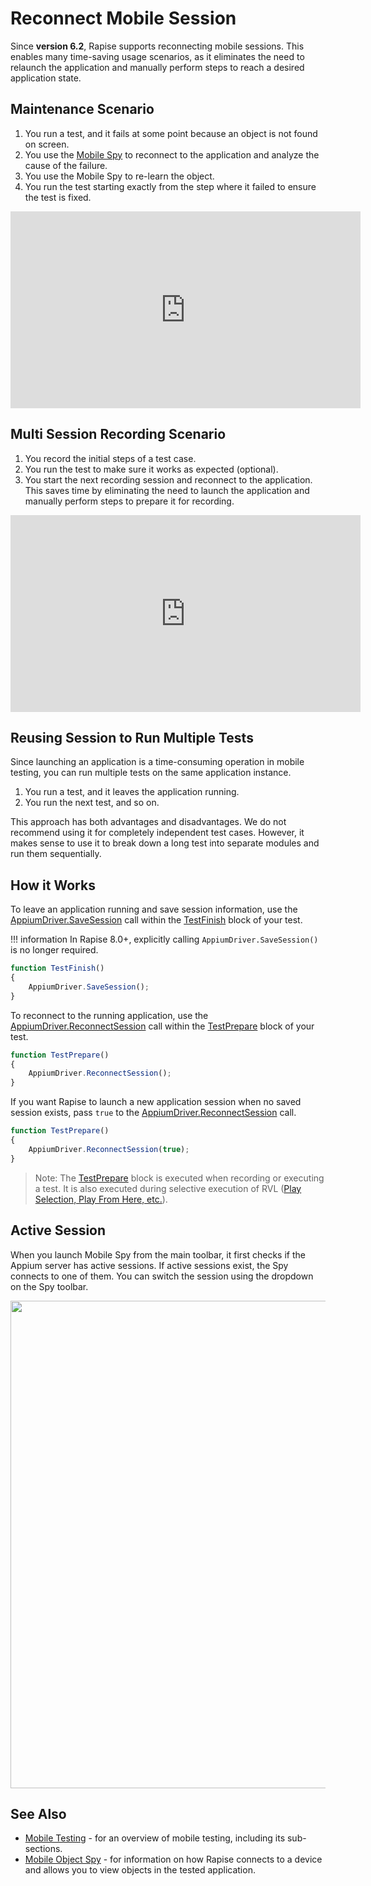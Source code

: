 # Reconnect Mobile Session

Since **version 6.2**, Rapise supports reconnecting mobile sessions. This enables many time-saving usage scenarios, as it eliminates the need to relaunch the application and manually perform steps to reach a desired application state.

## Maintenance Scenario

1. You run a test, and it fails at some point because an object is not found on screen.
2. You use the [Mobile Spy](object_spy_mobile.md) to reconnect to the application and analyze the cause of the failure.
3. You use the Mobile Spy to re-learn the object.
4. You run the test starting exactly from the step where it failed to ensure the test is fixed.

<iframe width="560" height="315" src="https://www.youtube.com/embed/aLAUAGLqluA" frameborder="0" allow="accelerometer; autoplay; encrypted-media; gyroscope; picture-in-picture" allowfullscreen></iframe>

## Multi Session Recording Scenario

1. You record the initial steps of a test case.
2. You run the test to make sure it works as expected (optional).
3. You start the next recording session and reconnect to the application. This saves time by eliminating the need to launch the application and manually perform steps to prepare it for recording.

<iframe width="560" height="315" src="https://www.youtube.com/embed/xPB2dpXb91k" frameborder="0" allow="accelerometer; autoplay; encrypted-media; gyroscope; picture-in-picture" allowfullscreen></iframe>

## Reusing Session to Run Multiple Tests

Since launching an application is a time-consuming operation in mobile testing, you can run multiple tests on the same application instance.

1. You run a test, and it leaves the application running.
2. You run the next test, and so on.

This approach has both advantages and disadvantages. We do not recommend using it for completely independent test cases. However, it makes sense to use it to break down a long test into separate modules and run them sequentially.

## How it Works

To leave an application running and save session information, use the [AppiumDriver.SaveSession](/Libraries/AppiumDriver/#SaveSession) call within the [TestFinish](understanding_the_script.md) block of your test.

!!! information
    In Rapise 8.0+, explicitly calling `AppiumDriver.SaveSession()` is no longer required.

```javascript
function TestFinish()
{
    AppiumDriver.SaveSession();
}
```

To reconnect to the running application, use the [AppiumDriver.ReconnectSession](/Libraries/AppiumDriver/#ReconnectSession) call within the [TestPrepare](understanding_the_script.md) block of your test.

```javascript
function TestPrepare()
{
    AppiumDriver.ReconnectSession();
}
```

If you want Rapise to launch a new application session when no saved session exists, pass `true` to the [AppiumDriver.ReconnectSession](/Libraries/AppiumDriver/#ReconnectSession) call.

```javascript
function TestPrepare()
{
    AppiumDriver.ReconnectSession(true);
}
```

> Note: The [TestPrepare](understanding_the_script.md) block is executed when recording or executing a test. It is also executed during selective execution of RVL ([Play Selection, Play From Here, etc.](rvl_editor.md#context-menu)).

## Active Session

When you launch Mobile Spy from the main toolbar, it first checks if the Appium server has active sessions. If active sessions exist, the Spy connects to one of them. You can switch the session using the dropdown on the Spy toolbar.

<img src="/Guide/img/mobile_spy_active_sessions.png" width="780" />

## See Also

- [Mobile Testing](mobile_testing2.md) - for an overview of mobile testing, including its sub-sections.
- [Mobile Object Spy](object_spy_mobile.md) - for information on how Rapise connects to a device and allows you to view objects in the tested application.